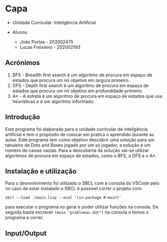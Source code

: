 # Capa

* Unidade Curricular: Inteligência Artificial
* Alunos:

  * João Portas - 202002475
  * Lucas Freixieiro - 202002193

## Acrónimos

1. BFS - Breadth first search é um algoritmo de procura em espaço de estados que procura um nó objetivo em largura primeiro.
2. DFS - Depth first search é um algoritmo de procura em espaço de estados que procura um nó objetivo em profundidade primeiro.
3. A* - A estrela é um algoritmo de procura em espaço de estados que usa heurísticas e é um algoritmo informado.

## Introdução

Este programa foi elaborado para a unidade curricular de inteligência artificial e tem o propósito de colocar em pratica o aprendido durante as aulas.
Este programa tem como objetivo descobrir uma solução para um tabuleiro de Dots and Boxes jogado por um só jogador, a solução é um número de caixas vazias.
Para a descoberta da solução vai-se utilizar algoritmos de procura em espaço de estados, como o BFS, o DFS e o A*.

## Instalação e utilização

Para o desnvolvimento foi utilizado o SBCL com a consola do VSCode pelo no caso de estar instalado o SBCL é possível correr o projeto com:

```console
sbcl --load .\main.lisp --eval '(in-package #:main)'
```

para executar o programa no geral e poder utilizar funções na consola.
De seguida basta escrever `(main "problemas.dat")` na consola e temos o programa a correr.

## Input/Output
